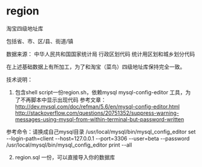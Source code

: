 # region
淘宝四级地址库

包括省、市、区/县、街道/镇

数据来源：
中华人民共和国国家统计局
行政区划代码
统计用区划和城乡划分代码

在上述基础数据上有所加工，为了和淘宝（菜鸟）四级地址库保持完全一致。



技术说明：
1. 包含shell script一份region.sh，依赖mysql mysql-config-editor 工具，为了不再脚本中显示出现代码
参考文章：
http://dev.mysql.com/doc/refman/5.6/en/mysql-config-editor.html
http://stackoverflow.com/questions/20751352/suppress-warning-messages-using-mysql-from-within-terminal-but-password-written

参考命令：请换成自己mysql目录
/usr/local/mysql/bin/mysql_config_editor set --login-path=client --host=127.0.0.1 --port=3306 --user=beta --password
/usr/local/mysql/bin/mysql_config_editor print --all

2. region.sql 一份，可以直接导入你的数据库






